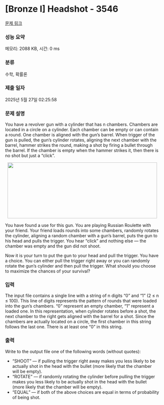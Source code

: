 # [Bronze I] Headshot - 3546 

[문제 링크](https://www.acmicpc.net/problem/3546) 

### 성능 요약

메모리: 2088 KB, 시간: 0 ms

### 분류

수학, 확률론

### 제출 일자

2025년 5월 27일 02:25:58

### 문제 설명

<p>You have a revolver gun with a cylinder that has n chambers. Chambers are located in a circle on a cylinder. Each chamber can be empty or can contain a round. One chamber is aligned with the gun’s barrel. When trigger of the gun is pulled, the gun’s cylinder rotates, aligning the next chamber with the barrel, hammer strikes the round, making a shot by firing a bullet through the barrel. If the chamber is empty when the hammer strikes it, then there is no shot but just a “click”.</p>

<p style="text-align: center;"><img alt="" src="https://www.acmicpc.net/upload/images3/headshot.png" style="height:183px; width:488px"></p>

<p>You have found a use for this gun. You are playing Russian Roulette with your friend. Your friend loads rounds into some chambers, randomly rotates the cylinder, aligning a random chamber with a gun’s barrel, puts the gun to his head and pulls the trigger. You hear “click” and nothing else — the chamber was empty and the gun did not shoot.</p>

<p>Now it is your turn to put the gun to your head and pull the trigger. You have a choice. You can either pull the trigger right away or you can randomly rotate the gun’s cylinder and then pull the trigger. What should you choose to maximize the chances of your survival?</p>

### 입력 

 <p>The input file contains a single line with a string of n digits “0” and “1” (2 ≤ n ≤ 100). This line of digits represents the pattern of rounds that were loaded into the gun’s chambers. “0” represent an empty chamber, “1” represent a loaded one. In this representation, when cylinder rotates before a shot, the next chamber to the right gets aligned with the barrel for a shot. Since the chambers are actually located on a circle, the first chamber in this string follows the last one. There is at least one “0” in this string.</p>

### 출력 

 <p>Write to the output file one of the following words (without quotes):</p>

<ul>
	<li>“SHOOT” — if pulling the trigger right away makes you less likely to be actually shot in the head with the bullet (more likely that the chamber will be empty).</li>
	<li>“ROTATE” — if randomly rotating the cylinder before pulling the trigger makes you less likely to be actually shot in the head with the bullet (more likely that the chamber will be empty).</li>
	<li>“EQUAL” — if both of the above choices are equal in terms of probability of being shot.</li>
</ul>

